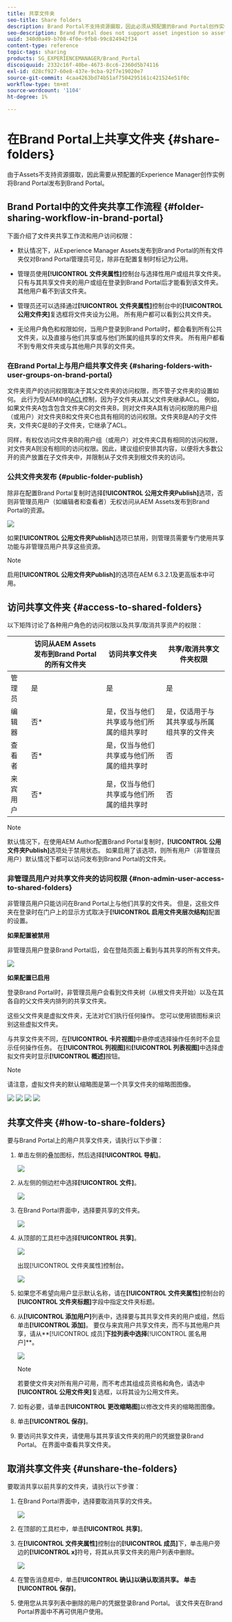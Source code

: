 ```yaml
---
title: 共享文件夹
seo-title: Share folders
description: Brand Portal不支持资源摄取，因此必须从预配置的Brand Portal创作实例将资源发布到Experience Manager Assets。 Brand Portal的非管理员用户无法访问已发布的资源，除非在使用Experience Manager实例配置复制时进行了配置，否则需要与这些用户共享。
seo-description: Brand Portal does not support asset ingestion so assets must be published to Brand Portal from a pre-configured Experience Manager Assets Author instance. Published assets are not accessible to non-admin users of Brand Portal, unless configured while configuring replication with Experience Manager instance, and need to be shared with them.
uuid: 340d0a49-b708-4f0e-9fb8-99c824942f34
content-type: reference
topic-tags: sharing
products: SG_EXPERIENCEMANAGER/Brand_Portal
discoiquuid: 2332c16f-40be-4673-8cc6-2360d5b74116
exl-id: d28cf927-60e8-437e-9cba-92f7e19020e7
source-git-commit: 4caa4263bd74b51af7504295161c421524e51f0c
workflow-type: tm+mt
source-wordcount: '1104'
ht-degree: 1%

---
```


# 在Brand Portal上共享文件夹 {#share-folders}

由于Assets不支持资源摄取，因此需要从预配置的Experience Manager创作实例将Brand Portal发布到Brand Portal。

## Brand Portal中的文件夹共享工作流程 {#folder-sharing-workflow-in-brand-portal}

下面介绍了文件夹共享工作流和用户访问权限：

* 默认情况下，从Experience Manager Assets发布到Brand Portal的所有文件夹仅对Brand Portal管理员可见，除非在配置复制时标记为公用。
* 管理员使用&#x200B;**[!UICONTROL 文件夹属性]**&#x200B;控制台与选择性用户或组共享文件夹。 只有与其共享文件夹的用户或组在登录到Brand Portal后才能看到该文件夹。 其他用户看不到该文件夹。
* 管理员还可以选择通过&#x200B;**[!UICONTROL 文件夹属性]**&#x200B;控制台中的&#x200B;**[!UICONTROL 公用文件夹]**&#x200B;复选框将文件夹设为公用。 所有用户都可以看到公共文件夹。

* 无论用户角色和权限如何，当用户登录到Brand Portal时，都会看到所有公共文件夹，以及直接与他们共享或与他们所属的组共享的文件夹。 所有用户都看不到专用文件夹或与其他用户共享的文件夹。

### 在Brand Portal上与用户组共享文件夹 {#sharing-folders-with-user-groups-on-brand-portal}

文件夹资产的访问权限取决于其父文件夹的访问权限，而不管子文件夹的设置如何。 此行为受AEM中的[ACL](https://experienceleague.adobe.com/docs/experience-manager-65/administering/security/security.html)控制，因为子文件夹从其父文件夹继承ACL。 例如，如果文件夹A包含包含文件夹C的文件夹B，则对文件夹A具有访问权限的用户组（或用户）对文件夹B和文件夹C也具有相同的访问权限。文件夹B是A的子文件夹，文件夹C是B的子文件夹，它继承了ACL。

同样，有权仅访问文件夹B的用户组（或用户）对文件夹C具有相同的访问权限，对文件夹A则没有相同的访问权限。因此，建议组织安排其内容，以便将大多数公开的资产放置在子文件夹中，并限制从子文件夹到根文件夹的访问。

### 公共文件夹发布 {#public-folder-publish}

除非在配置Brand Portal复制时选择&#x200B;**[!UICONTROL 公用文件夹Publish]**&#x200B;选项，否则非管理员用户（如编辑者和查看者）无权访问从AEM Assets发布到Brand Portal的资源。

![](assets/assetbpreplication.png)

如果&#x200B;**[!UICONTROL 公用文件夹Publish]**&#x200B;选项已禁用，则管理员需要专门使用共享功能与非管理员用户共享这些资源。

>[!NOTE]
>
>启用&#x200B;**[!UICONTROL 公用文件夹Publish]**&#x200B;的选项在AEM 6.3.2.1及更高版本中可用。

## 访问共享文件夹 {#access-to-shared-folders}

以下矩阵讨论了各种用户角色的访问权限以及共享/取消共享资产的权限：

|               | 访问从AEM Assets发布到Brand Portal的所有文件夹 | 访问共享文件夹 | 共享/取消共享文件夹权限 |
|---------------|-----------|-----------|------------|
| 管理员 | 是 | 是 | 是 |
| 编辑器 | 否* | 是，仅当与他们共享或与他们所属的组共享时 | 是，仅适用于与其共享或与所属组共享的文件夹 |
| 查看者 | 否* | 是，仅当与他们共享或与他们所属的组共享时 | 否 |
| 来宾用户 | 否* | 是，仅当与他们共享或与他们所属的组共享时 | 否 |

>[!NOTE]
>
>默认情况下，在使用AEM Author配置Brand Portal复制时，**[!UICONTROL 公用文件夹Publish]**&#x200B;选项处于禁用状态。 如果启用了该选项，则所有用户（非管理员用户）默认情况下都可以访问发布到Brand Portal的文件夹。

### 非管理员用户对共享文件夹的访问权限 {#non-admin-user-access-to-shared-folders}

非管理员用户只能访问在Brand Portal上与他们共享的文件夹。 但是，这些文件夹在登录时在门户上的显示方式取决于&#x200B;**[!UICONTROL 启用文件夹层次结构]**&#x200B;配置的设置。

**如果配置被禁用**

非管理员用户登录Brand Portal后，会在登陆页面上看到与其共享的所有文件夹。

![](assets/disabled-folder-hierarchy1-1.png)

**如果配置已启用**

登录Brand Portal时，非管理员用户会看到文件夹树（从根文件夹开始）以及在其各自的父文件夹内排列的共享文件夹。

这些父文件夹是虚拟文件夹，无法对它们执行任何操作。 您可以使用锁图标来识别这些虚拟文件夹。

与共享文件夹不同，在&#x200B;**[!UICONTROL 卡片视图]**&#x200B;中悬停或选择操作任务时不会显示任何操作任务。 在&#x200B;**[!UICONTROL 列视图]**&#x200B;和&#x200B;**[!UICONTROL 列表视图]**&#x200B;中选择虚拟文件夹时显示&#x200B;**[!UICONTROL 概述]**&#x200B;按钮。

>[!NOTE]
>
>请注意，虚拟文件夹的默认缩略图是第一个共享文件夹的缩略图图像。

![](assets/enabled-hierarchy1-1.png) ![](assets/hierarchy1-nonadmin-1.png) ![](assets/hierarchy-nonadmin-1.png) ![](assets/hierarchy2-nonadmin-1.png)

## 共享文件夹 {#how-to-share-folders}

要与Brand Portal上的用户共享文件夹，请执行以下步骤：

1. 单击左侧的叠加图标，然后选择&#x200B;**[!UICONTROL 导航]**。

   ![](assets/selectorrail.png)

1. 从左侧的侧边栏中选择&#x200B;**[!UICONTROL 文件]**。

   ![](assets/access_files.png)

1. 在Brand Portal界面中，选择要共享的文件夹。

   ![](assets/share-folders.png)

1. 从顶部的工具栏中选择&#x200B;**[!UICONTROL 共享]**。

   ![](assets/share_icon.png)

   出现[!UICONTROL 文件夹属性]控制台。

   ![](assets/folder_properties.png)

1. 如果您不希望向用户显示默认名称，请在&#x200B;**[!UICONTROL 文件夹属性]**&#x200B;控制台的&#x200B;**[!UICONTROL 文件夹标题]**&#x200B;字段中指定文件夹标题。
1. 从&#x200B;**[!UICONTROL 添加用户]**&#x200B;列表中，选择要与其共享文件夹的用户或组，然后单击&#x200B;**[!UICONTROL 添加]**。
要仅与来宾用户共享文件夹，而不与其他用户共享，请从**[!UICONTROL 成员]**&#x200B;下拉列表中选择&#x200B;**[!UICONTROL 匿名用户]**。

   ![](assets/only-anonymous.png)

   >[!NOTE]
   >
   >若要使文件夹对所有用户可用，而不考虑其组成员资格和角色，请选中&#x200B;**[!UICONTROL 公用文件夹]**&#x200B;复选框，以将其设为公用文件夹。

1. 如有必要，请单击&#x200B;**[!UICONTROL 更改缩略图]**&#x200B;以修改文件夹的缩略图图像。
1. 单击&#x200B;**[!UICONTROL 保存]**。

1. 要访问共享文件夹，请使用与其共享该文件夹的用户的凭据登录Brand Portal。 在界面中查看共享文件夹。

## 取消共享文件夹 {#unshare-the-folders}

要取消共享以前共享的文件夹，请执行以下步骤：

1. 在Brand Portal界面中，选择要取消共享的文件夹。

   ![](assets/share-folders-1.png)

1. 在顶部的工具栏中，单击&#x200B;**[!UICONTROL 共享]**。
1. 在&#x200B;**[!UICONTROL 文件夹属性]**&#x200B;控制台的&#x200B;**[!UICONTROL 成员]**&#x200B;下，单击用户旁边的&#x200B;**[!UICONTROL x]**&#x200B;符号，将其从共享文件夹的用户列表中删除。

   ![](assets/folder_propertiesunshare.png)

1. 在警告消息框中，单击&#x200B;**[!UICONTROL 确认]**以确认取消共享。
单击**[!UICONTROL 保存]**。

1. 使用您从共享列表中删除的用户的凭据登录Brand Portal。 该文件夹在Brand Portal界面中不再可供用户使用。

